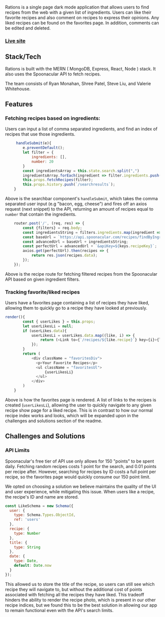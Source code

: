 Rations is a single page dark mode application that allows users to find recipes from the web with a given list of ingredients. Users can like their favorite recipes and also comment on recipes to express their opinions. Any liked recipes can be found on the favorites page. In addition, comments can be edited and deleted.

### <a href="https://rations.herokuapp.com/"><p font-size='30px'>Live site</p></a>

## Stack/Tech

Rations is built with the MERN ( MongoDB, Express, React, Node ) stack. It also uses the Spoonacular API to fetch recipes.

The team consists of Ryan Monahan, Shree Patel, Steve Liu, and Valerie Whitehouse.

## Features

### Fetching recipes based on ingredients:

Users can input a list of comma separated ingredients, and find an index of recipes that use those ingredients.

```javascript    
     handleSubmit(e){
        e.preventDefault();
        let filter = {
            ingredients: [],
            number: 20
        }
        const ingredientsArray = this.state.search.split(",")
        ingredientsArray.forEach(ingredient => filter.ingredients.push(ingredient))
        this.props.fetchRecipes(filter);
        this.props.history.push(`/searchresults`);
    }
```
Above is the searchbar component's ```handleSubmit```, which takes the comma separated user input (e.g "bacon, egg, cheese") and fires off an axios request (next snippet) to the API, returning an amount of recipes equal to ```number``` that contain the ingredients.

```javascript
    router.post('/', (req, res) => {
        const {filters} = req.body;
        const ingredientsString = filters.ingredients.map(ingredient => ingredient + '%2C');
        const baseUrl = `https://api.spoonacular.com/recipes/findByIngredients?number=${filters.number}&ranking=1&ingredients=`
        const advancedUrl = baseUrl + ingredientsString;
        const perfectUrl = advancedUrl + `&apiKey=${keys.recipeKey}`;
        axios.get(perfectUrl).then(recipes => {
            return res.json(recipes.data);
        });
    });
```

Above is the recipe route for fetching filtered recipes from the Spoonacular API based on given ingredient filters.


### Tracking favorite/liked recipes

Users have a favorites page containing a list of recipes they have liked, allowing them to quickly go to a recipe they have looked at previously.

```javascript
render(){
        const { userLikes } = this.props;
        let userLikesLi = null;
        if (userLikes.data){
            userLikesLi = userLikes.data.map((like, i) => {
                return (<Link to={`/recipes/${like.recipe}`} key={i}>{like.title}</Link>)
            });
        }
        return (
            <div className = "favoritesDiv">
              <p>Your Favorite Recipes</p>
              <ul className = "favoritesUl">
                  {userLikesLi}
              </ul>
            </div>
        )
    }
```

Above is how the favorites page is rendered. A list of links to the recipes is created (```userLikesLi```), allowing the user to quickly navigate to any given recipe show page for a liked recipe. This is in contrast to how our normal recipe index works and looks, which will be expanded upon in the challenges and solutions section of the readme.

## Challenges and Solutions

### API Limits

Spoonacular's free tier of API use only allows for 150 "points" to be spent daily. Fetching random recipes costs 1 point for the search, and 0.01 points per recipe after. However, searching for recipes by ID costs a full point per recipe, so the favorites page would quickly consume our 150 point limit.

We opted on choosing a solution we believe maintains the quality of the UI and user experience, while mitigating this issue. When users like a recipe, the recipe's ID and name are stored.

```javascript
const LikeSchema = new Schema({
  user: {
    type: Schema.Types.ObjectId,
    ref: 'users'
  },
  recipe: {
    type: Number
  },
  title: {
    type: String
  },
  date: {
    type: Date,
    default: Date.now
  }
});
```

This allowed us to store the title of the recipe, so users can still see which recipe they will navigate to, but without the additional cost of points associated with fetching all the recipes they have liked. This tradeoff hinders the ability to render the recipe photo, which is present in our other recipe indices, but we found this to be the best solution in allowing our app to remain functional even with the API's search limits.
